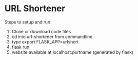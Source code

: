 # URL Shortener
Steps to setup and run
1. Clone or download code files
2. cd into url-shortener from commandline
3. type export FLASK_APP=urlshort
4. flask run
5. website available at localhost:portname (generated by flask)
